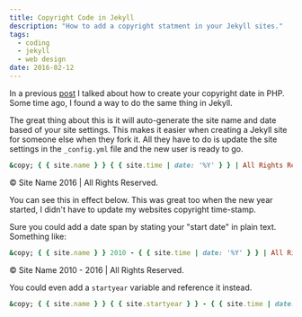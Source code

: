 ```yaml
---
title: Copyright Code in Jekyll
description: "How to add a copyright statment in your Jekyll sites."
tags:
  - coding
  - jekyll  
  - web design
date: 2016-02-12
---
```


In a previous [post](/blog/Copyright-Code-in-PHP/) I talked about how to create your copyright date in PHP. Some time ago, I found a way to do the same thing in Jekyll.

The great thing about this is it will auto-generate the site name and date based of your site settings. This makes it easier when creating a Jekyll site for someone else when they fork it. All they have to do is update the site settings in the `_config.yml` file and the new user is ready to go.

```ruby
&copy; { { site.name } } { { site.time | date: '%Y' } } | All Rights Reserved.
```

&copy; Site Name 2016 | All Rights Reserved.

You can see this in effect below. This was great too when the new year started, I didn't have to update my websites copyright time-stamp.

Sure you could add a date span by stating your "start date" in plain text. Something like:

```ruby
&copy; { { site.name } } 2010 - { { site.time | date: '%Y' } } | All Rights Reserved.
```

&copy; Site Name 2010 - 2016 | All Rights Reserved.

You could even add a `startyear` variable and reference it instead.

```ruby
&copy; { { site.name } } { { site.startyear } } - { { site.time | date: '%Y' } } | All Rights Reserved.
```
